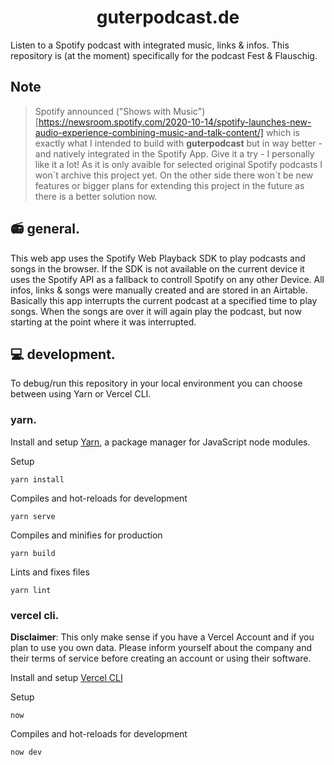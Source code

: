 <h1 align="center">
  guterpodcast.de
 </h1>

Listen to a Spotify podcast with integrated music, links & infos.
This repository is (at the moment) specifically for the podcast Fest & Flauschig.

## Note
> Spotify announced ("Shows with Music")[https://newsroom.spotify.com/2020-10-14/spotify-launches-new-audio-experience-combining-music-and-talk-content/] which is exactly what I intended to build with **guterpodcast** but in way better - and natively integrated in the Spotify App. Give it a try - I personally like it a lot! As it is only avaible for selected original Spotify podcasts I won´t archive this project yet. On the other side there won´t be new features or bigger plans for extending this project in the future as there is a better solution now.


## :radio: general.

This web app uses the Spotify Web Playback SDK to play podcasts and songs in the browser. If the SDK is not available on the current device it uses the Spotify API as a fallback to controll Spotify on any other Device. All infos, links & songs were manually created and are stored in an Airtable. Basically this app interrupts the current podcast at a specified time to play songs. When the songs are over it will again play the podcast, but now starting at the point where it was interrupted.

## :computer: development.

To debug/run this repository in your local environment you can choose between using Yarn or Vercel CLI.

### yarn.

Install and setup [Yarn](https://yarnpkg.com/getting-started/install), a package manager for JavaScript node modules. 

Setup
```
yarn install
```

Compiles and hot-reloads for development
```
yarn serve
```

Compiles and minifies for production
```
yarn build
```

Lints and fixes files
```
yarn lint
```

### vercel cli.

**Disclaimer**: This only make sense if you have a Vercel Account and if you plan to use you own data. Please inform yourself about the company and their terms of service before creating an account or using their software.

Install and setup [Vercel CLI](https://vercel.com/download)

Setup
```
now
```

Compiles and hot-reloads for development
```
now dev
```
